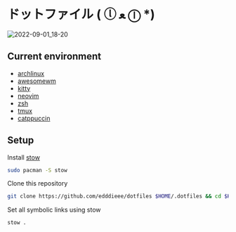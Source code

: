 # ドットファイル  ( ⓛ ﻌ ⓛ *)

![2022-09-01_18-20](https://user-images.githubusercontent.com/9718665/188033580-bdfff501-9f60-4da9-9f65-5d416c3bfe4f.png)

## Current environment

- [archlinux](https://archlinux.org/)
- [awesomewm](https://awesomewm.org/)
- [kitty](https://sw.kovidgoyal.net/kitty/)
- [neovim](https://neovim.io)
- [zsh](https://ohmyz.sh/)
- [tmux](https://github.com/tmux/tmux/wiki)
- [catppuccin](https://github.com/catppuccin/catppuccin)

## Setup

Install [stow](https://www.gnu.org/software/stow/)

```sh
sudo pacman -S stow
```

Clone this repository

```sh
git clone https://github.com/edddieee/dotfiles $HOME/.dotfiles && cd $HOME/.dotfiles
```

Set all symbolic links using stow

```sh
stow .
```
